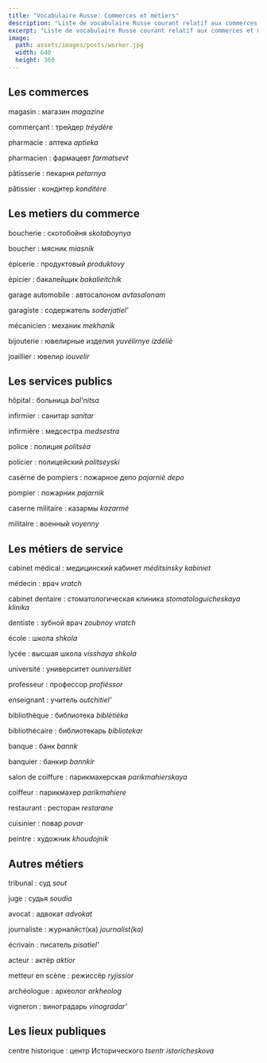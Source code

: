 ```yaml
---
title: "Vocabulaire Russe: Commerces et métiers"
description: "Liste de vocabulaire Russe courant relatif aux commerces et métiers."
excerpt: "Liste de vocabulaire Russe courant relatif aux commerces et métiers."
image:
  path: assets/images/posts/worker.jpg
  width: 640
  height: 360
---
```


## Les commerces

magasin
: магазин
*magazine*

commerçant
: трейдер
*tréydère*

pharmacie
: аптека
*aptieka*

pharmacien
: фармацевт
*farmatsevt*

pâtisserie
: пекарня
*petarnya*

pâtissier
: кондитер
*konditère*


## Les metiers du commerce

boucherie
: скотобойня
*skotaboynya*

boucher
: мясник
*miasnik*

épicerie
: продуктовый
*produktovy*

épicier
: бакалейщик
*bakalieitchik*

garage automobile
: автосалоном
*avtasalonam*

garagiste
: содержатель
*soderjatiel'*

mécanicien
: механик
*mekhanik*

bijouterie
: ювелирные изделия
*yuvélirnye izdéliè*

joaillier
: ювелир
*iouvelir*



## Les services publics

hôpital
: больница
*bal'nitsa*

infirmier
: санитар
*sanitar*

infirmière
: медсестра
*medsestra*

police
: полиция
*politsèa*

policier
: полицейский
*politseyski*

casèrne de pompiers
: пожарное депо
*pajarniè depo*

pompier
: пожарник
*pajarnik*

caserne militaire
: казармы
*kazarmé*

militaire
: военный
*voyenny*

## Les métiers de service

cabinet médical
: медицинский кабинет
*méditsinsky kabiniet*

médecin
: врач
*vratch*

cabinet dentaire
: стоматологическая клиника
*stomatologuicheskaya klinika*

dentiste
: зубной врач
*zoubnoy vratch*

école
: школа
*shkola*

lycée
: высшая школа
*visshaya shkola*

université
: университет
*ouniversitiet*

professeur
: пpофeccop
*profiéssor*

enseignant
: учитель
*outchitiel'*

bibliothèque
: библиотека
*biblètiéka*

bibliothécaire
: библиотекарь
*bibliotekar*

banque
: банк
*bannk*

banquier
: банкир
*bannkir*

salon de coiffure
: парикмахерская
*parikmahierskaya*

coiffeur
: парикмахер
*parikmahiere*

restaurant
: ресторан
*restarane*

cuisinier
: повар
*povar*

peintre
: художник
*khoudojnik*


## Autres métiers

tribunal
: суд
*sout*

juge
: судья
*soudia*

avocat
: адвокат
*advokat*

journaliste
: журнaлйст(ка)
*journalist(ka)*

écrivain
: писатель
*pisatiel'*

acteur
: актëp
*aktior*

metteur en scène
: рeжиccëp
*ryjissior*

archéologue
: археолог
*arkheolog*

vigneron
: виноградарь
*vinogradar'*


## Les lieux publiques

centre historique
: центр Исторического
*tsentr istoricheskova*
